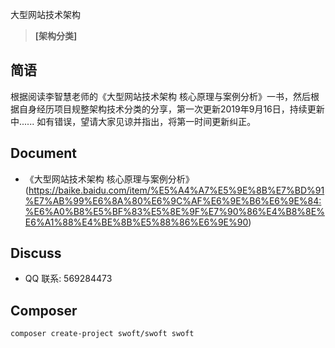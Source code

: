 大型网站技术架构

> **[架构分类]**

## 简语

根据阅读李智慧老师的《大型网站技术架构 核心原理与案例分析》一书，然后根据自身经历项目规整架构技术分类的分享，第一次更新2019年9月16日，持续更新中......
如有错误，望请大家见谅并指出，将第一时间更新纠正。

## Document

- 《大型网站技术架构 核心原理与案例分析》(https://baike.baidu.com/item/%E5%A4%A7%E5%9E%8B%E7%BD%91%E7%AB%99%E6%8A%80%E6%9C%AF%E6%9E%B6%E6%9E%84:%E6%A0%B8%E5%BF%83%E5%8E%9F%E7%90%86%E4%B8%8E%E6%A1%88%E4%BE%8B%E5%88%86%E6%9E%90)

## Discuss

- QQ 联系: 569284473  

## Composer

```bash
composer create-project swoft/swoft swoft
```
